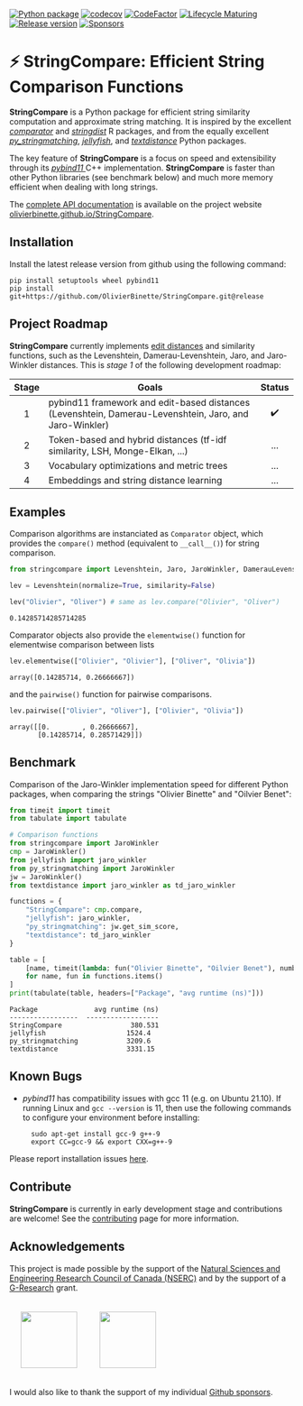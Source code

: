  
[![Python package](https://github.com/OlivierBinette/StringCompare/actions/workflows/python-package-conda.yml/badge.svg)](https://github.com/OlivierBinette/StringCompare/actions/workflows/python-package-conda.yml) 
[![codecov](https://codecov.io/gh/OlivierBinette/StringCompare/branch/main/graph/badge.svg?token=F8ASD5R051)](https://codecov.io/gh/OlivierBinette/StringCompare)
[![CodeFactor](https://www.codefactor.io/repository/github/olivierbinette/stringcompare/badge)](https://www.codefactor.io/repository/github/olivierbinette/stringcompare)
[![Lifecycle Maturing](https://img.shields.io/badge/lifecycle-maturing-blue.svg)](https://lifecycle.r-lib.org/articles/stages.html)
[![Release version](https://img.shields.io/github/v/release/olivierbinette/stringcompare)](https://github.com/OlivierBinette/StringCompare/releases) 
[![Sponsors](https://img.shields.io/github/sponsors/OlivierBinette)](https://github.com/sponsors/OlivierBinette) 

 
# ⚡ **StringCompare**: Efficient String Comparison Functions

**StringCompare** is a Python package for efficient string similarity computation and approximate string matching. It is inspired by the excellent [*comparator*](https://github.com/ngmarchant/comparator) and [*stringdist*](https://github.com/markvanderloo/stringdist) R packages, and from the equally excellent [*py_stringmatching*](https://github.com/anhaidgroup/py_stringmatching), [*jellyfish*](https://github.com/jamesturk/jellyfish), and [*textdistance*](https://github.com/life4/textdistance) Python packages.

The key feature of **StringCompare** is a focus on speed and extensibility through its [*pybind11* ](https://github.com/pybind/pybind11) C++ implementation. **StringCompare** is faster than other Python libraries (see benchmark below) and much more memory efficient when dealing with long strings.

The [complete API documentation](https://olivierbinette.github.io/StringCompare/source/stringcompare.html) is available on the project website [olivierbinette.github.io/StringCompare](https://olivierbinette.github.io/StringCompare).

## Installation

Install the latest release version from github using the following command:

    pip install setuptools wheel pybind11
    pip install git+https://github.com/OlivierBinette/StringCompare.git@release

## Project Roadmap

**StringCompare** currently implements [edit distances](https://en.wikipedia.org/wiki/Edit_distance) and similarity functions, such as the Levenshtein, Damerau-Levenshtein, Jaro, and Jaro-Winkler distances. This is *stage 1* of the following development roadmap: 

| Stage  | Goals | Status|
| :-------------: | ------------- | :-------------: |
| 1  | pybind11 framework and edit-based distances (Levenshtein, Damerau-Levenshtein, Jaro, and Jaro-Winkler) | ✔️ |
| 2  | Token-based and hybrid distances (tf-idf similarity, LSH, Monge-Elkan, ...)  | ... |
| 3  | Vocabulary optimizations and metric trees | ...  |
| 4  | Embeddings and string distance learning | ...  |



## Examples

Comparison algorithms are instanciated as `Comparator` object, which provides the `compare()` method (equivalent to `__call__()`) for string comparison.


```python
from stringcompare import Levenshtein, Jaro, JaroWinkler, DamerauLevenshtein, LCSDistance

lev = Levenshtein(normalize=True, similarity=False)

lev("Olivier", "Oliver") # same as lev.compare("Olivier", "Oliver")
```




    0.14285714285714285



Comparator objects also provide the `elementwise()` function for elementwise comparison between lists


```python
lev.elementwise(["Olivier", "Olivier"], ["Oliver", "Olivia"])
```




    array([0.14285714, 0.26666667])



and the `pairwise()` function for pairwise comparisons.


```python
lev.pairwise(["Olivier", "Oliver"], ["Olivier", "Olivia"])
```




    array([[0.        , 0.26666667],
           [0.14285714, 0.28571429]])



## Benchmark

Comparison of the Jaro-Winkler implementation speed for different Python packages, when comparing the strings "Olivier Binette" and "Oilvier Benet":


```python
from timeit import timeit
from tabulate import tabulate

# Comparison functions
from stringcompare import JaroWinkler
cmp = JaroWinkler()
from jellyfish import jaro_winkler
from py_stringmatching import JaroWinkler
jw = JaroWinkler()
from textdistance import jaro_winkler as td_jaro_winkler

functions = {
    "StringCompare": cmp.compare,
    "jellyfish": jaro_winkler,
    "py_stringmatching": jw.get_sim_score,
    "textdistance": td_jaro_winkler
}

table = [
    [name, timeit(lambda: fun("Olivier Binette", "Oilvier Benet"), number=1000000) * 1000]
    for name, fun in functions.items()
]
print(tabulate(table, headers=["Package", "avg runtime (ns)"]))
```

    Package              avg runtime (ns)
    -----------------  ------------------
    StringCompare                 380.531
    jellyfish                    1524.4
    py_stringmatching            3209.6
    textdistance                 3331.15


## Known Bugs

- *pybind11* has compatibility issues with gcc 11 (e.g. on Ubuntu 21.10). If running Linux and `gcc --version` is 11, then use the following commands to configure your environment before installing:

        sudo apt-get install gcc-9 g++-9
        export CC=gcc-9 && export CXX=g++-9

Please report installation issues [here](https://github.com/OlivierBinette/StringCompare/issues).

## Contribute

**StringCompare** is currently in early development stage and contributions are welcome! See the [contributing](https://olivierbinette.github.io/StringCompare/contributing.html) page for more information. 

## Acknowledgements

This project is made possible by the support of the [Natural Sciences and Engineering Research Council of Canada (NSERC)](www.nserc-crsng.gc.ca) and by the support of a [G-Research](https://www.gresearch.co.uk/) grant.

<a href="https://www.gresearch.co.uk/"><img src="https://res-1.cloudinary.com/crunchbase-production/image/upload/c_lpad,h_256,w_256,f_auto,q_auto:eco/gtqacyz2dx8jqicpnmqr" height=100 style="margin:20px"></a><a href="https://www.nserc-crsng.gc.ca"><img src="https://umanitoba.ca/faculties/engineering/media/NSERC_Logo.png" height=100 style="margin:20px"></a>

I would also like to thank the support of my individual [Github sponsors](https://github.com/sponsors/olivierbinette).
